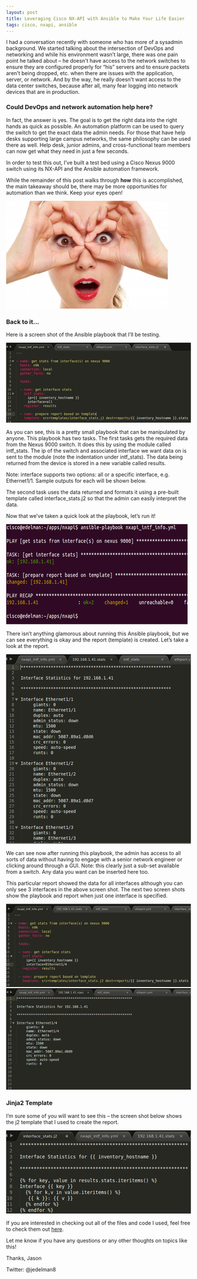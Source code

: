 ```yaml
---
layout: post
title: Leveraging Cisco NX-API with Ansible to Make Your Life Easier 
tags: cisco, nxapi, ansible
---
```


I had a conversation recently with someone who has more of a sysadmin background.  We started talking about the intersection of DevOps and networking and while his environment wasn’t large, there was one pain point he talked about – he doesn't have access to the network switches to ensure they are configured properly for “his” servers and to ensure packets aren't being dropped, etc. when there are issues with the application, server, or network.  And by the way, he really doesn't want access to the data center switches, because after all, many fear logging into network devices that are in production.  

### Could DevOps and network automation help here?

In fact, the answer is yes.  The goal is to get the right data into the right hands as quick as possible.  An automation platform can be used to query the switch to get the exact data the admin needs.  For those that have help desks supporting large campus networks, the same philosophy can be used there as well.   Help desk, junior admins, and cross-functional team members can now get what they need in just a few seconds.

In order to test this out, I’ve built a test bed using a Cisco Nexus 9000 switch using its NX-API and the Ansible automation framework.

While the remainder of this post walks through **how** this is accomplished, the main takeaway should be, there may be more opportunities for automation than we think. Keep your eyes open!

![eyes1](/img/eyes1.jpg)

### Back to it...

Here is a screen shot of the Ansible playbook that I’ll be testing.

![eyes2](/img/eyes2.png)

As you can see, this is a pretty small playbook that can be manipulated by anyone.  This playbook has two tasks.  The first tasks gets the required data from the Nexus 9000 switch.  It does this by using the module called intf_stats.  The ip of the switch and associated interface we want data on is sent to the module (note the indentation under intf_stats). The data being returned from the device is stored in a new variable called results. 

Note: interface supports two options: all or a specific interface, e.g. Ethernet1/1. Sample outputs for each will be shown below.

The second task uses the data returned and formats it using a pre-built template called interface_stats.j2 so that the admin can easily interpret the data.

Now that we’ve taken a quick look at the playbook, let’s run it!

![eyes3](/img/eyes3.png)

There isn’t anything glamorous about running this Ansible playbook, but we can see everything is okay and the report (template) is created.  Let’s take a look at the report.

![eyes4](/img/eyes4.png)

We can see now after running this playbook, the admin has access to all sorts of data without having to engage with a senior network engineer or clicking around through a GUI. Note: this clearly just a sub-set available from a switch.  Any data you want can be inserted here too.

This particular report showed the data for all interfaces although you can only see 3 interfaces in the above screen shot.  The next two screen shots show the playbook and report when just one interface is specified.

![eyes5](/img/eyes5.png)
![eyes6](/img/eyes6.png)

### Jinja2 Template

I’m sure some of you will want to see this – the screen shot below shows the j2 template that I used to create the report. 

![eyes7](/img/eyes7.png)

If you are interested in checking out all of the files and code I used, feel free to check them out [here](https://github.com/jedelman8/nxapi-intf-ansible).

Let me know if you have any questions or any other thoughts on topics like this!

Thanks,
Jason

Twitter: @jedelman8


